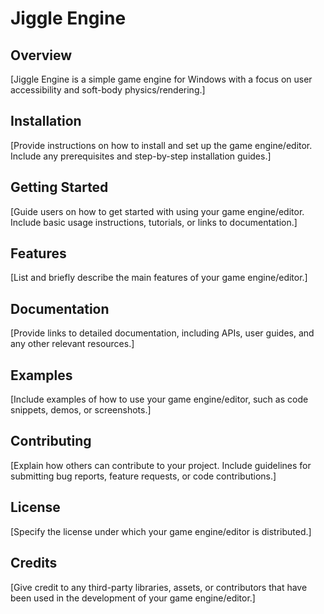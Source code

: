 # Jiggle Engine

## Overview
[Jiggle Engine is a simple game engine for Windows with a focus on user accessibility and soft-body physics/rendering.]

## Installation
[Provide instructions on how to install and set up the game engine/editor. Include any prerequisites and step-by-step installation guides.]

## Getting Started
[Guide users on how to get started with using your game engine/editor. Include basic usage instructions, tutorials, or links to documentation.]

## Features
[List and briefly describe the main features of your game engine/editor.]

## Documentation
[Provide links to detailed documentation, including APIs, user guides, and any other relevant resources.]

## Examples
[Include examples of how to use your game engine/editor, such as code snippets, demos, or screenshots.]

## Contributing
[Explain how others can contribute to your project. Include guidelines for submitting bug reports, feature requests, or code contributions.]

## License
[Specify the license under which your game engine/editor is distributed.]

## Credits
[Give credit to any third-party libraries, assets, or contributors that have been used in the development of your game engine/editor.]


